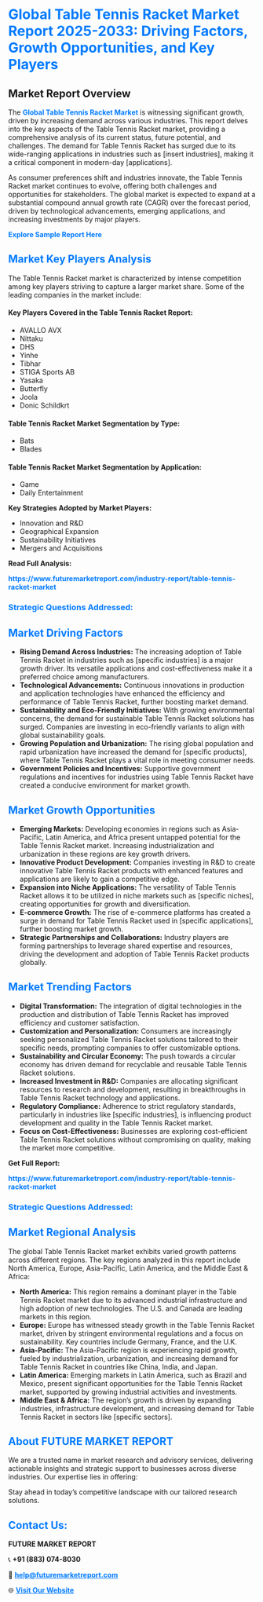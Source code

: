 <h1 style="color: #007BFF;">Global Table Tennis Racket Market Report 2025-2033: Driving Factors, Growth Opportunities, and Key Players</h1>

<section id="overview">
<h2>Market Report Overview</h2>
<p>The <a href="https://www.futuremarketreport.com/industry-report/table-tennis-racket-market" style="color: #007BFF; text-decoration: none;"><strong>Global Table Tennis Racket Market</strong></a> is witnessing significant growth, driven by increasing demand across various industries. This report delves into the key aspects of the Table Tennis Racket market, providing a comprehensive analysis of its current status, future potential, and challenges. The demand for Table Tennis Racket has surged due to its wide-ranging applications in industries such as [insert industries], making it a critical component in modern-day [applications].</p>
<p>As consumer preferences shift and industries innovate, the Table Tennis Racket market continues to evolve, offering both challenges and opportunities for stakeholders. The global market is expected to expand at a substantial compound annual growth rate (CAGR) over the forecast period, driven by technological advancements, emerging applications, and increasing investments by major players.</p>
</section>

<section id="overview">
<p><a href="https://www.futuremarketreport.com/request-sample/reportId=97756" style="color: #007BFF; text-decoration: none;"><strong>Explore Sample Report Here</strong></a></p>
</section>

<section id="key-players">
<h2 style="color: #007BFF;">Market Key Players Analysis</h2>
<p>The Table Tennis Racket market is characterized by intense competition among key players striving to capture a larger market share. Some of the leading companies in the market include:</p>
<h4>Key Players Covered in the Table Tennis Racket Report:</h4>
<ul><li>AVALLO AVX</li><li>Nittaku</li><li>DHS</li><li>Yinhe</li><li>Tibhar</li><li>STIGA Sports AB</li><li>Yasaka</li><li>Butterfly</li><li>Joola</li><li>Donic Schildkrt</li></ul>
<h4>Table Tennis Racket Market Segmentation by Type:</h4>
<ul><li>Bats</li><li>Blades</li></ul>

<h4>Table Tennis Racket Market Segmentation by Application:</h4>
<ul><li>Game</li><li>Daily Entertainment</li></ul>
<p><strong>Key Strategies Adopted by Market Players:</strong></p>
<ul>
<li>Innovation and R&D</li>
<li>Geographical Expansion</li>
<li>Sustainability Initiatives</li>
<li>Mergers and Acquisitions</li>
</ul>
</section>

<section>
<p><strong>Read Full Analysis: </strong></p><a href="https://www.futuremarketreport.com/industry-report/table-tennis-racket-market" style="color: #007BFF; text-decoration: none;"><strong>https://www.futuremarketreport.com/industry-report/table-tennis-racket-market</strong></a>
<h3 style="color: #007BFF;">Strategic Questions Addressed:</h3>
</section>

<section id="driving-factors">
<h2 style="color: #007BFF;">Market Driving Factors</h2>
<ul>
<li><strong>Rising Demand Across Industries:</strong> The increasing adoption of Table Tennis Racket in industries such as [specific industries] is a major growth driver. Its versatile applications and cost-effectiveness make it a preferred choice among manufacturers.</li>
<li><strong>Technological Advancements:</strong> Continuous innovations in production and application technologies have enhanced the efficiency and performance of Table Tennis Racket, further boosting market demand.</li>
<li><strong>Sustainability and Eco-Friendly Initiatives:</strong> With growing environmental concerns, the demand for sustainable Table Tennis Racket solutions has surged. Companies are investing in eco-friendly variants to align with global sustainability goals.</li>
<li><strong>Growing Population and Urbanization:</strong> The rising global population and rapid urbanization have increased the demand for [specific products], where Table Tennis Racket plays a vital role in meeting consumer needs.</li>
<li><strong>Government Policies and Incentives:</strong> Supportive government regulations and incentives for industries using Table Tennis Racket have created a conducive environment for market growth.</li>
</ul>
</section>

<section id="growth-opportunities">
<h2 style="color: #007BFF;">Market Growth Opportunities</h2>
<ul>
<li><strong>Emerging Markets:</strong> Developing economies in regions such as Asia-Pacific, Latin America, and Africa present untapped potential for the Table Tennis Racket market. Increasing industrialization and urbanization in these regions are key growth drivers.</li>
<li><strong>Innovative Product Development:</strong> Companies investing in R&D to create innovative Table Tennis Racket products with enhanced features and applications are likely to gain a competitive edge.</li>
<li><strong>Expansion into Niche Applications:</strong> The versatility of Table Tennis Racket allows it to be utilized in niche markets such as [specific niches], creating opportunities for growth and diversification.</li>
<li><strong>E-commerce Growth:</strong> The rise of e-commerce platforms has created a surge in demand for Table Tennis Racket used in [specific applications], further boosting market growth.</li>
<li><strong>Strategic Partnerships and Collaborations:</strong> Industry players are forming partnerships to leverage shared expertise and resources, driving the development and adoption of Table Tennis Racket products globally.</li>
</ul>
</section>

<section id="trending-factors">
<h2 style="color: #007BFF;">Market Trending Factors</h2>
<ul>
<li><strong>Digital Transformation:</strong> The integration of digital technologies in the production and distribution of Table Tennis Racket has improved efficiency and customer satisfaction.</li>
<li><strong>Customization and Personalization:</strong> Consumers are increasingly seeking personalized Table Tennis Racket solutions tailored to their specific needs, prompting companies to offer customizable options.</li>
<li><strong>Sustainability and Circular Economy:</strong> The push towards a circular economy has driven demand for recyclable and reusable Table Tennis Racket solutions.</li>
<li><strong>Increased Investment in R&D:</strong> Companies are allocating significant resources to research and development, resulting in breakthroughs in Table Tennis Racket technology and applications.</li>
<li><strong>Regulatory Compliance:</strong> Adherence to strict regulatory standards, particularly in industries like [specific industries], is influencing product development and quality in the Table Tennis Racket market.</li>
<li><strong>Focus on Cost-Effectiveness:</strong> Businesses are exploring cost-efficient Table Tennis Racket solutions without compromising on quality, making the market more competitive.</li>
</ul>
</section>

<section>
<p><strong>Get Full Report: </strong></p><a href="https://www.futuremarketreport.com/industry-report/table-tennis-racket-market" style="color: #007BFF; text-decoration: none;"><strong>https://www.futuremarketreport.com/industry-report/table-tennis-racket-market</strong></a>
<h3 style="color: #007BFF;">Strategic Questions Addressed:</h3>
</section>


<section id="regional-analysis">
<h2 style="color: #007BFF;">Market Regional Analysis</h2>
<p>The global Table Tennis Racket market exhibits varied growth patterns across different regions. The key regions analyzed in this report include North America, Europe, Asia-Pacific, Latin America, and the Middle East & Africa:</p>
<ul>
<li><strong>North America:</strong> This region remains a dominant player in the Table Tennis Racket market due to its advanced industrial infrastructure and high adoption of new technologies. The U.S. and Canada are leading markets in this region.</li>
<li><strong>Europe:</strong> Europe has witnessed steady growth in the Table Tennis Racket market, driven by stringent environmental regulations and a focus on sustainability. Key countries include Germany, France, and the U.K.</li>
<li><strong>Asia-Pacific:</strong> The Asia-Pacific region is experiencing rapid growth, fueled by industrialization, urbanization, and increasing demand for Table Tennis Racket in countries like China, India, and Japan.</li>
<li><strong>Latin America:</strong> Emerging markets in Latin America, such as Brazil and Mexico, present significant opportunities for the Table Tennis Racket market, supported by growing industrial activities and investments.</li>
<li><strong>Middle East & Africa:</strong> The region’s growth is driven by expanding industries, infrastructure development, and increasing demand for Table Tennis Racket in sectors like [specific sectors].</li>
</ul>
</section>

<footer>
<h2 style="color: #007BFF;">About FUTURE MARKET REPORT</h2>
<p>We are a trusted name in market research and advisory services, delivering actionable insights and strategic support to businesses across diverse industries. Our expertise lies in offering:</p>

<p>Stay ahead in today’s competitive landscape with our tailored research solutions.</p>

<h2 style="color: #007BFF;">Contact Us:</h2>
<p><strong>FUTURE MARKET REPORT</strong></p>
<p>📞 <strong>+91 (883) 074-8030</strong></p>
<p>📧 <strong><a href="mailto:help@futuremarketreport.com" style="color: #007BFF;">help@futuremarketreport.com</a></strong></p>
<p>🌐 <strong><a href="https://www.futuremarketreport.com/" style="color: #007BFF;">Visit Our Website</a></strong></p>
</footer>